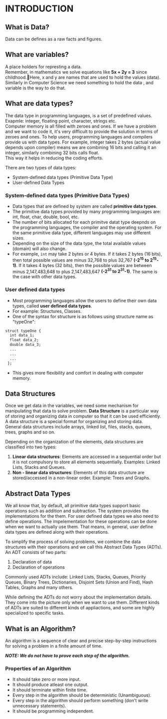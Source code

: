 # INTRODUCTION

## What is Data?
Data can be defines as a raw facts and figures.

## What are variables?
A place holders for represting a data.<br>
Remember, in mathematics we solve equations like **5x + 2y = 3** since childhood.🤘Here, x and y are names that are used to hold the values (data). Similarly in Computer Science we need something to hold the data , and variable is the way to do that.

## What are data types?
The data type in programming languages, is a set of predefined values. Exapmle: integer, floating point, character, strings etc. <br>
Computer memory is all filled with zeroes and ones. If we have a problem and we want to code it, it's very difficult to provide the solution in terms of zeroes and ones. To help users, programming languages and compilers provide us with data types. For example, integer takes 2 bytes (actual value depends upon compiler) means we are combining 16 bits and calling it an integer, similarly combining 32 bits calls float. <br>
This way it helps in reducing the coding efforts. <br>

There are two types of data types: <br>
* System-defined data types (Primitive Data Type)
* User-defined Data Types

### System-defined data types (Primitive Data Types)
* Data types that are defined by system are called **primitive data types**. 
* The primitive data types provided by many programming languages are: int, float, char, double, bool, etc.
* The number of bits allocated for each primitve datat type deepnds on the programming languages, the compiler and the operating system. For the same primitive data type, different languages may use different sizes.
* Depending on the size of the data type, the total available values (domain) will also change.
* For example, `int` may take 2 bytes or 4 bytes. If it takes 2 bytes (16 bits), then total possible values are minus 32,768 to plus 32,767 **(-2<sup>15</sup> to 2<sup>15</sup>-1)**. If it takes 4 bytes (32 bits), then the possible values are between minus 2,147,483,648 to plus 2,147,483,647 **(-2<sup>31</sup> to 2<sup>31</sup>-1)**. The same is the case with other data types.

### User defined data types
* Most programming languages allow the users to define their own data types, called **user defined data types**.
* For example: Structures, Classes.
* One of the syntax for structure is as follows using structure name as "typeOne":
```md
struct typeOne {
  int data_1;
  float data_2;
  double data_3;
  ...
  ...
  ...
 };
 ```
 * This gives more flexibility and comfort in dealing with computer memory.

## Data Structures
Once we get data in the variables, we need some mechanism for manipulating that data to solve problem. **Data Structure** is a particular way of storing and organizing data in computer so that it can be used efficiently. A data structure is a special format for organizing and storing data. <br>
General data structures include arrays, linked list, files, stacks, queues, trees, graphs and so on.

Depending on the organization of the elements, data structures are classified into two types:
1) **Linear data structures**: Elements are accessed in a sequential order but it is not compulsory to store all elements sequentially. Examples: Linked Lists, Stacks and Queues.
2) **Non - linear data structures**: Elements of this data structure are stored/accessed in a non-linear order. Example: Trees and Graphs.

## Abstract Data Types
We all know that, by default, all primitive data types support basic operations such as addition and subtraction. The system provides the implementations for the them. For user defined data types we also need to define operations. The impelementation for these operations can be done when we want to actually use them. That means, in general, user define data types are defined along with their operations.

To simplify the process of solving problems, we combine the data structures with their operations and we call this Abstract Data Types (ADTs). An ADT consists of two parts:
1. Declaration of data 
2. Declaration of operations

Commonly used ADTs include: Linked Lists, Stacks, Queues, Priority Queues, Binary Trees, Dictionaries, Disjoint Sets (Union and Find), Hash Tables, Graphs and many others.

While defining the ADTs do not worry about the implementation details. They come into the picture only when we want to use them. Different kinds of ADTs are suited to different kinds of appliactions, and some are highly specialized to specific tasks.

## What is an Algorithm?
An algorithm is a sequence of clear and precise step-by-step instructions for solving a problem in a finite amount of time.

***NOTE: We do not have to prove each step of the algorithm.***

### Properties of an Algorithm
- It should take zero or more input.
- It should produce atleast one output.
- It should terminate within finite time.
- Every step in the algorithm should be deterministic (Unambiguous).
- Every step in the algorithm should perform something (don't write unnecessary statements).
- It should be programming independent.
